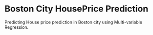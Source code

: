 # Boston City HousePrice Prediction

Predicting House price prediction in Boston city using Multi-variable Regression.
